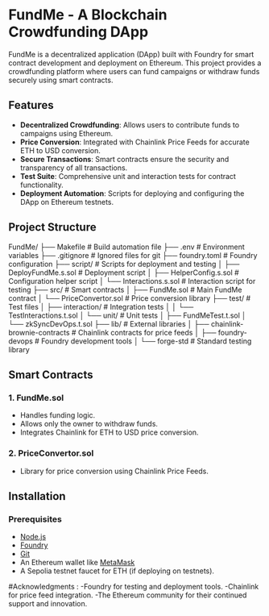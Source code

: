 # FundMe - A Blockchain Crowdfunding DApp

FundMe is a decentralized application (DApp) built with Foundry for smart contract development and deployment on Ethereum. This project provides a crowdfunding platform where users can fund campaigns or withdraw funds securely using smart contracts.

## Features

- **Decentralized Crowdfunding**: Allows users to contribute funds to campaigns using Ethereum.
- **Price Conversion**: Integrated with Chainlink Price Feeds for accurate ETH to USD conversion.
- **Secure Transactions**: Smart contracts ensure the security and transparency of all transactions.
- **Test Suite**: Comprehensive unit and interaction tests for contract functionality.
- **Deployment Automation**: Scripts for deploying and configuring the DApp on Ethereum testnets.

## Project Structure

FundMe/ ├── Makefile # Build automation file ├── .env # Environment variables ├── .gitignore # Ignored files for git ├── foundry.toml # Foundry configuration ├── script/ # Scripts for deployment and testing │ ├── DeployFundMe.s.sol # Deployment script │ ├── HelperConfig.s.sol # Configuration helper script │ └── Interactions.s.sol # Interaction script for testing ├── src/ # Smart contracts │ ├── FundMe.sol # Main FundMe contract │ └── PriceConvertor.sol # Price conversion library ├── test/ # Test files │ ├── interaction/ # Integration tests │ │ └── TestInteractions.t.sol │ └── unit/ # Unit tests │ ├── FundMeTest.t.sol │ └── zkSyncDevOps.t.sol ├── lib/ # External libraries │ ├── chainlink-brownie-contracts # Chainlink contracts for price feeds │ ├── foundry-devops # Foundry development tools │ └── forge-std # Standard testing library

## Smart Contracts

### 1. **FundMe.sol**
   - Handles funding logic.
   - Allows only the owner to withdraw funds.
   - Integrates Chainlink for ETH to USD price conversion.

### 2. **PriceConvertor.sol**
   - Library for price conversion using Chainlink Price Feeds.

## Installation

### Prerequisites
- [Node.js](https://nodejs.org/)
- [Foundry](https://book.getfoundry.sh/)
- [Git](https://git-scm.com/)
- An Ethereum wallet like [MetaMask](https://metamask.io/)
- A Sepolia testnet faucet for ETH (if deploying on testnets).

#Acknowledgments :
 -Foundry for testing and deployment tools.
 -Chainlink for price feed integration.
 -The Ethereum community for their continued support and innovation.

